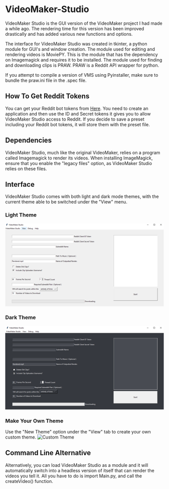 # VideoMaker-Studio

VideoMaker Studio is the GUI version of the VideoMaker project I had made a while ago. The rendering time for this version has been improved drastically and has added various new functions and options.

The interface for VideoMaker Studio was created in tkinter, a python module for GUI's and window creation.
The module used for editing and rendering videos is MoviePY. This is the module that has the dependency on Imagemagick and requires it to be installed.
The module used for finding and downloading clips is PRAW. PRAW is a Reddit API wrapper for python.

If you attempt to compile a version of VMS using Pyinstaller, make sure to bundle the praw.ini file in the .spec file.

## How To Get Reddit Tokens

You can get your Reddit bot tokens from [Here](https://reddit.com/prefs/apps/). You need to create an application and then use the ID and Secret tokens it gives you to allow VideoMaker Studio access to Reddit. If you decide to save a preset including your Reddit bot tokens, it will store them with the preset file. 

## Dependencies

VideoMaker Studio, much like the original VideoMaker, relies on a program called Imagemagick to render its videos. When installing ImageMagick, ensure that you enable the "legacy files" option, as VideoMaker Studio relies on these files.

## Interface

VideoMaker Studio comes with both light and dark mode themes, with the current theme able to be switched under the "View" menu.

### Light Theme
![Light Mode](https://raw.githubusercontent.com/TheTimebike/VideoMaker-Studio/master/images/lightmode.PNG)

### Dark Theme
![Dark Mode](https://raw.githubusercontent.com/TheTimebike/VideoMaker-Studio/master/images/darkmode.PNG)

### Make Your Own Theme
Use the "New Theme" option under the "View" tab to create your own custom theme.
![Custom Theme](placeholder)

## Command Line Alternative
Alternatively, you can load VideoMaker Studio as a module and it will automatically switch into a headless version of itself that can render the videos you tell it. All you have to do is import Main.py, and call the createVideo() function.
